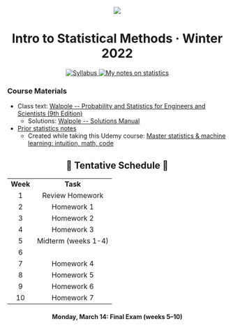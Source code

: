 <p align="center">
  <img src="../../.assets/images/stat.ico" />
</p>

<h1 align="center">Intro to Statistical Methods · Winter 2022</h1>

<p align="center">
    <a href="STAT 361 Syllabus-Winter22.pdf">
    <img title="Syllabus" src="https://img.shields.io/badge/STAT: 361-syllabus-informational?logo=adobe-acrobat-reader" > </a>
    <a href="../../.assets/prior/statistics.pdf">
    <img title="My notes on statistics" src="https://img.shields.io/badge/prior notes-statistics-informational?logo=latex">
    </a>
</p>

### Course Materials

- Class text: [Walpole -- Probability and Statistics for Engineers and Scientists (9th Edition)](https://u1lib.org/book/1162914/a0ba4f)
  - Solutions: [Walpole -- Solutions Manual](https://u1lib.org/book/2379280/fea360)
- [Prior statistics notes](../../.assets/prior/statistics.pdf)
  - Created while taking this Udemy course: [Master statistics & machine learning: intuition, math, code](https://www.udemy.com/course/statsml_x)

<h2 align="center">📅 Tentative Schedule 📅</h2>

<table align="center">
  <tr>
    <td align="center"><strong>Week</strong></td>
    <td align="center"><strong>Task</strong></td>
  </tr>
  <tr>
    <td align="center">1</td>
    <td align="center">Review Homework</td>
  </tr>
  <tr>
    <td align="center">2</td>
    <td align="center">Homework 1</td>
  </tr>
  <tr>
    <td align="center">3</td>
    <td align="center">Homework 2</td>
  </tr>
  <tr>
    <td align="center">4</td>
    <td align="center">Homework 3</td>
  </tr>
  <tr>
    <td align="center">5</td>
    <td align="center">Midterm (weeks 1-4)</td>
  </tr>

  <tr>
    <td align="center">6</td>
    <td align="center"></td>
  </tr>
  <tr>
    <td align="center">7</td>
    <td align="center">Homework 4</td>
  </tr>
  <tr>
    <td align="center">8</td>
    <td align="center">Homework 5</td>
  </tr>
  <tr>
    <td align="center">9</td>
    <td align="center">Homework 6</td>
  </tr>
  <tr>
    <td align="center">10</td>
    <td align="center">Homework 7</td>
  </tr>
</table>

<h4 align="center">Monday, March 14: Final Exam (weeks 5&ndash;10)</h4>
